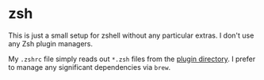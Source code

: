 # zsh

This is just a small setup for zshell without any particular extras. I don't use any Zsh plugin
managers.

My `.zshrc` file simply reads out `*.zsh` files from the [plugin directory](./sources). I prefer to
manage any significant dependencies via `brew`.
